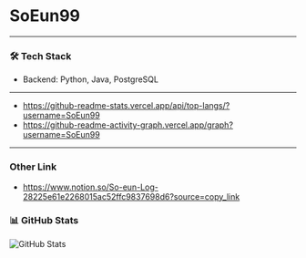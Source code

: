 # SoEun99
---
### 🛠️ Tech Stack
- Backend: Python, Java, PostgreSQL  
---
- https://github-readme-stats.vercel.app/api/top-langs/?username=SoEun99
- https://github-readme-activity-graph.vercel.app/graph?username=SoEun99
---
### Other Link
- https://www.notion.so/So-eun-Log-28225e61e2268015ac52ffc9837698d6?source=copy_link
### 📊 GitHub Stats
![GitHub Stats](https://github-readme-stats.vercel.app/api?username=SoEun99&show_icons=true&theme=tokyonight)

